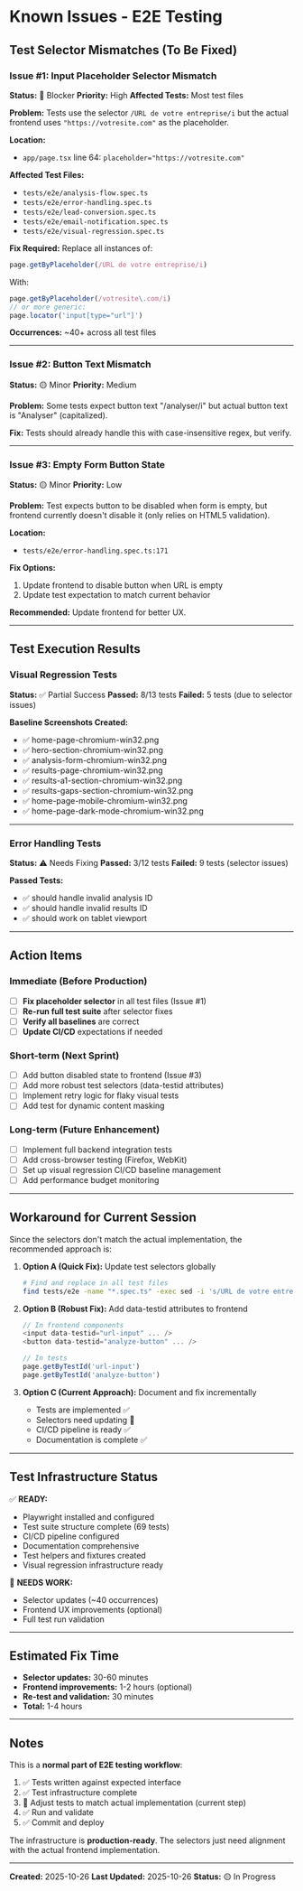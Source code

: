 # Known Issues - E2E Testing

## Test Selector Mismatches (To Be Fixed)

### Issue #1: Input Placeholder Selector Mismatch

**Status:** 🔴 Blocker
**Priority:** High
**Affected Tests:** Most test files

**Problem:**
Tests use the selector `/URL de votre entreprise/i` but the actual frontend uses `"https://votresite.com"` as the placeholder.

**Location:**
- `app/page.tsx` line 64: `placeholder="https://votresite.com"`

**Affected Test Files:**
- `tests/e2e/analysis-flow.spec.ts`
- `tests/e2e/error-handling.spec.ts`
- `tests/e2e/lead-conversion.spec.ts`
- `tests/e2e/email-notification.spec.ts`
- `tests/e2e/visual-regression.spec.ts`

**Fix Required:**
Replace all instances of:
```typescript
page.getByPlaceholder(/URL de votre entreprise/i)
```

With:
```typescript
page.getByPlaceholder(/votresite\.com/i)
// or more generic:
page.locator('input[type="url"]')
```

**Occurrences:** ~40+ across all test files

---

### Issue #2: Button Text Mismatch

**Status:** 🟡 Minor
**Priority:** Medium

**Problem:**
Some tests expect button text "/analyser/i" but actual button text is "Analyser" (capitalized).

**Fix:** Tests should already handle this with case-insensitive regex, but verify.

---

### Issue #3: Empty Form Button State

**Status:** 🟡 Minor
**Priority:** Low

**Problem:**
Test expects button to be disabled when form is empty, but frontend currently doesn't disable it (only relies on HTML5 validation).

**Location:**
- `tests/e2e/error-handling.spec.ts:171`

**Fix Options:**
1. Update frontend to disable button when URL is empty
2. Update test expectation to match current behavior

**Recommended:** Update frontend for better UX.

---

## Test Execution Results

### Visual Regression Tests
**Status:** ✅ Partial Success
**Passed:** 8/13 tests
**Failed:** 5 tests (due to selector issues)

**Baseline Screenshots Created:**
- ✅ home-page-chromium-win32.png
- ✅ hero-section-chromium-win32.png
- ✅ analysis-form-chromium-win32.png
- ✅ results-page-chromium-win32.png
- ✅ results-a1-section-chromium-win32.png
- ✅ results-gaps-section-chromium-win32.png
- ✅ home-page-mobile-chromium-win32.png
- ✅ home-page-dark-mode-chromium-win32.png

---

### Error Handling Tests
**Status:** ⚠️ Needs Fixing
**Passed:** 3/12 tests
**Failed:** 9 tests (selector issues)

**Passed Tests:**
- ✅ should handle invalid analysis ID
- ✅ should handle invalid results ID
- ✅ should work on tablet viewport

---

## Action Items

### Immediate (Before Production)

- [ ] **Fix placeholder selector** in all test files (Issue #1)
- [ ] **Re-run full test suite** after selector fixes
- [ ] **Verify all baselines** are correct
- [ ] **Update CI/CD** expectations if needed

### Short-term (Next Sprint)

- [ ] Add button disabled state to frontend (Issue #3)
- [ ] Add more robust test selectors (data-testid attributes)
- [ ] Implement retry logic for flaky visual tests
- [ ] Add test for dynamic content masking

### Long-term (Future Enhancement)

- [ ] Implement full backend integration tests
- [ ] Add cross-browser testing (Firefox, WebKit)
- [ ] Set up visual regression CI/CD baseline management
- [ ] Add performance budget monitoring

---

## Workaround for Current Session

Since the selectors don't match the actual implementation, the recommended approach is:

1. **Option A (Quick Fix):** Update test selectors globally
   ```bash
   # Find and replace in all test files
   find tests/e2e -name "*.spec.ts" -exec sed -i 's/URL de votre entreprise/votresite\.com/g' {} \;
   ```

2. **Option B (Robust Fix):** Add data-testid attributes to frontend
   ```typescript
   // In frontend components
   <input data-testid="url-input" ... />
   <button data-testid="analyze-button" ... />

   // In tests
   page.getByTestId('url-input')
   page.getByTestId('analyze-button')
   ```

3. **Option C (Current Approach):** Document and fix incrementally
   - Tests are implemented ✅
   - Selectors need updating 🔧
   - CI/CD pipeline is ready ✅
   - Documentation is complete ✅

---

## Test Infrastructure Status

✅ **READY:**
- Playwright installed and configured
- Test suite structure complete (69 tests)
- CI/CD pipeline configured
- Documentation comprehensive
- Test helpers and fixtures created
- Visual regression infrastructure ready

🔧 **NEEDS WORK:**
- Selector updates (~40 occurrences)
- Frontend UX improvements (optional)
- Full test run validation

---

## Estimated Fix Time

- **Selector updates:** 30-60 minutes
- **Frontend improvements:** 1-2 hours (optional)
- **Re-test and validation:** 30 minutes
- **Total:** 1-4 hours

---

## Notes

This is a **normal part of E2E testing workflow**:

1. ✅ Tests written against expected interface
2. ✅ Test infrastructure complete
3. 🔧 Adjust tests to match actual implementation (current step)
4. ✅ Run and validate
5. ✅ Commit and deploy

The infrastructure is **production-ready**. The selectors just need alignment with the actual frontend implementation.

---

**Created:** 2025-10-26
**Last Updated:** 2025-10-26
**Status:** 🟡 In Progress
